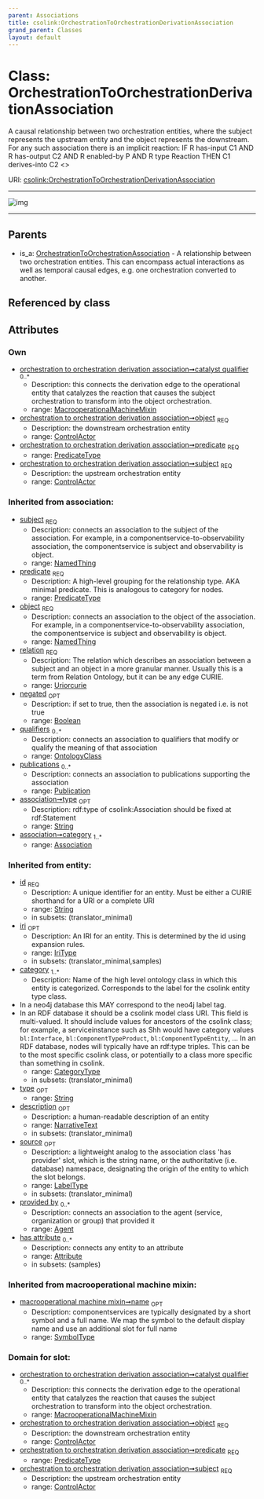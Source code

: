 ```yaml
---
parent: Associations
title: csolink:OrchestrationToOrchestrationDerivationAssociation
grand_parent: Classes
layout: default
---
```


# Class: OrchestrationToOrchestrationDerivationAssociation


A causal relationship between two orchestration entities, where the subject represents the upstream entity and the object represents the downstream. For any such association there is an implicit reaction:
  IF
  R has-input C1 AND
  R has-output C2 AND
  R enabled-by P AND
  R type Reaction
  THEN
  C1 derives-into C2 <<catalyst qualifier P>>

URI: [csolink:OrchestrationToOrchestrationDerivationAssociation](https://w3id.org/csolink/vocab/OrchestrationToOrchestrationDerivationAssociation)


---

![img](http://yuml.me/diagram/nofunky;dir:TB/class/[Publication],[ControlActor]%3Cobject%201..1-%20[OrchestrationToOrchestrationDerivationAssociation%7Cpredicate:predicate_type;relation(i):uriorcurie;negated(i):boolean%20%3F;type(i):string%20%3F;id(i):string;iri(i):iri_type%20%3F;name(i):label_type%20%3F;description(i):narrative_text%20%3F;source(i):label_type%20%3F],[ControlActor]%3Csubject%201..1-%20[OrchestrationToOrchestrationDerivationAssociation],[MacrooperationalMachineMixin]%3Ccatalyst%20qualifier%200..%2A-++[OrchestrationToOrchestrationDerivationAssociation],[OrchestrationToOrchestrationAssociation]%5E-[OrchestrationToOrchestrationDerivationAssociation],[OrchestrationToOrchestrationAssociation],[OntologyClass],[MacrooperationalMachineMixin],[ControlActor],[Attribute],[Association],[Agent])

---


## Parents

 *  is_a: [OrchestrationToOrchestrationAssociation](OrchestrationToOrchestrationAssociation.md) - A relationship between two orchestration entities. This can encompass actual interactions as well as temporal causal edges, e.g. one orchestration converted to another.

## Referenced by class


## Attributes


### Own

 * [orchestration to orchestration derivation association➞catalyst qualifier](orchestration_to_orchestration_derivation_association_catalyst_qualifier.md)  <sub>0..*</sub>
    * Description: this connects the derivation edge to the operational entity that catalyzes the reaction that causes the subject orchestration to transform into the object orchestration.
    * range: [MacrooperationalMachineMixin](MacrooperationalMachineMixin.md)
 * [orchestration to orchestration derivation association➞object](orchestration_to_orchestration_derivation_association_object.md)  <sub>REQ</sub>
    * Description: the downstream orchestration entity
    * range: [ControlActor](ControlActor.md)
 * [orchestration to orchestration derivation association➞predicate](orchestration_to_orchestration_derivation_association_predicate.md)  <sub>REQ</sub>
    * range: [PredicateType](types/PredicateType.md)
 * [orchestration to orchestration derivation association➞subject](orchestration_to_orchestration_derivation_association_subject.md)  <sub>REQ</sub>
    * Description: the upstream orchestration entity
    * range: [ControlActor](ControlActor.md)

### Inherited from association:

 * [subject](subject.md)  <sub>REQ</sub>
    * Description: connects an association to the subject of the association. For example, in a componentservice-to-observability association, the componentservice is subject and observability is object.
    * range: [NamedThing](NamedThing.md)
 * [predicate](predicate.md)  <sub>REQ</sub>
    * Description: A high-level grouping for the relationship type. AKA minimal predicate. This is analogous to category for nodes.
    * range: [PredicateType](types/PredicateType.md)
 * [object](object.md)  <sub>REQ</sub>
    * Description: connects an association to the object of the association. For example, in a componentservice-to-observability association, the componentservice is subject and observability is object.
    * range: [NamedThing](NamedThing.md)
 * [relation](relation.md)  <sub>REQ</sub>
    * Description: The relation which describes an association between a subject and an object in a more granular manner. Usually this is a term from Relation Ontology, but it can be any edge CURIE.
    * range: [Uriorcurie](types/Uriorcurie.md)
 * [negated](negated.md)  <sub>OPT</sub>
    * Description: if set to true, then the association is negated i.e. is not true
    * range: [Boolean](types/Boolean.md)
 * [qualifiers](qualifiers.md)  <sub>0..*</sub>
    * Description: connects an association to qualifiers that modify or qualify the meaning of that association
    * range: [OntologyClass](OntologyClass.md)
 * [publications](publications.md)  <sub>0..*</sub>
    * Description: connects an association to publications supporting the association
    * range: [Publication](Publication.md)
 * [association➞type](association_type.md)  <sub>OPT</sub>
    * Description: rdf:type of csolink:Association should be fixed at rdf:Statement
    * range: [String](types/String.md)
 * [association➞category](association_category.md)  <sub>1..*</sub>
    * range: [Association](Association.md)

### Inherited from entity:

 * [id](id.md)  <sub>REQ</sub>
    * Description: A unique identifier for an entity. Must be either a CURIE shorthand for a URI or a complete URI
    * range: [String](types/String.md)
    * in subsets: (translator_minimal)
 * [iri](iri.md)  <sub>OPT</sub>
    * Description: An IRI for an entity. This is determined by the id using expansion rules.
    * range: [IriType](types/IriType.md)
    * in subsets: (translator_minimal,samples)
 * [category](category.md)  <sub>1..*</sub>
    * Description: Name of the high level ontology class in which this entity is categorized. Corresponds to the label for the csolink entity type class.
 * In a neo4j database this MAY correspond to the neo4j label tag.
 * In an RDF database it should be a csolink model class URI.
This field is multi-valued. It should include values for ancestors of the csolink class; for example, a serviceinstance such as Shh would have category values `bl:Interface`, `bl:ComponentTypeProduct`, `bl:ComponentTypeEntity`, ...
In an RDF database, nodes will typically have an rdf:type triples. This can be to the most specific csolink class, or potentially to a class more specific than something in csolink.
    * range: [CategoryType](types/CategoryType.md)
    * in subsets: (translator_minimal)
 * [type](type.md)  <sub>OPT</sub>
    * range: [String](types/String.md)
 * [description](description.md)  <sub>OPT</sub>
    * Description: a human-readable description of an entity
    * range: [NarrativeText](types/NarrativeText.md)
    * in subsets: (translator_minimal)
 * [source](source.md)  <sub>OPT</sub>
    * Description: a lightweight analog to the association class 'has provider' slot, which is the string name, or the authoritative (i.e. database) namespace, designating the origin of the entity to which the slot belongs.
    * range: [LabelType](types/LabelType.md)
    * in subsets: (translator_minimal)
 * [provided by](provided_by.md)  <sub>0..*</sub>
    * Description: connects an association to the agent (service, organization or group) that provided it
    * range: [Agent](Agent.md)
 * [has attribute](has_attribute.md)  <sub>0..*</sub>
    * Description: connects any entity to an attribute
    * range: [Attribute](Attribute.md)
    * in subsets: (samples)

### Inherited from macrooperational machine mixin:

 * [macrooperational machine mixin➞name](macrooperational_machine_mixin_name.md)  <sub>OPT</sub>
    * Description: componentservices are typically designated by a short symbol and a full name. We map the symbol to the default display name and use an additional slot for full name
    * range: [SymbolType](types/SymbolType.md)

### Domain for slot:

 * [orchestration to orchestration derivation association➞catalyst qualifier](orchestration_to_orchestration_derivation_association_catalyst_qualifier.md)  <sub>0..*</sub>
    * Description: this connects the derivation edge to the operational entity that catalyzes the reaction that causes the subject orchestration to transform into the object orchestration.
    * range: [MacrooperationalMachineMixin](MacrooperationalMachineMixin.md)
 * [orchestration to orchestration derivation association➞object](orchestration_to_orchestration_derivation_association_object.md)  <sub>REQ</sub>
    * Description: the downstream orchestration entity
    * range: [ControlActor](ControlActor.md)
 * [orchestration to orchestration derivation association➞predicate](orchestration_to_orchestration_derivation_association_predicate.md)  <sub>REQ</sub>
    * range: [PredicateType](types/PredicateType.md)
 * [orchestration to orchestration derivation association➞subject](orchestration_to_orchestration_derivation_association_subject.md)  <sub>REQ</sub>
    * Description: the upstream orchestration entity
    * range: [ControlActor](ControlActor.md)
